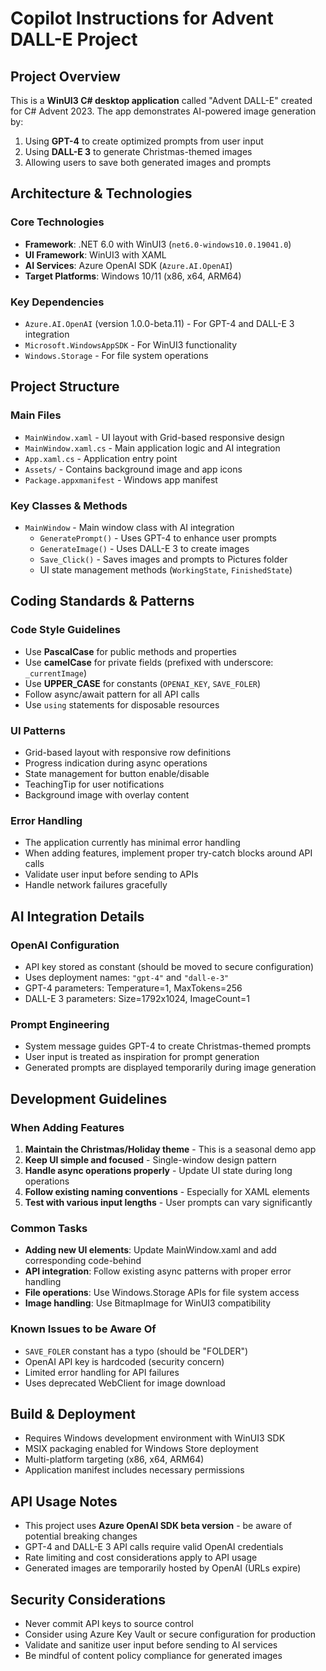 # Copilot Instructions for Advent DALL-E Project

## Project Overview
This is a **WinUI3 C# desktop application** called "Advent DALL-E" created for C# Advent 2023. The app demonstrates AI-powered image generation by:
1. Using **GPT-4** to create optimized prompts from user input
2. Using **DALL-E 3** to generate Christmas-themed images
3. Allowing users to save both generated images and prompts

## Architecture & Technologies

### Core Technologies
- **Framework**: .NET 6.0 with WinUI3 (`net6.0-windows10.0.19041.0`)
- **UI Framework**: WinUI3 with XAML
- **AI Services**: Azure OpenAI SDK (`Azure.AI.OpenAI`)
- **Target Platforms**: Windows 10/11 (x86, x64, ARM64)

### Key Dependencies
- `Azure.AI.OpenAI` (version 1.0.0-beta.11) - For GPT-4 and DALL-E 3 integration
- `Microsoft.WindowsAppSDK` - For WinUI3 functionality
- `Windows.Storage` - For file system operations

## Project Structure

### Main Files
- `MainWindow.xaml` - UI layout with Grid-based responsive design
- `MainWindow.xaml.cs` - Main application logic and AI integration
- `App.xaml.cs` - Application entry point
- `Assets/` - Contains background image and app icons
- `Package.appxmanifest` - Windows app manifest

### Key Classes & Methods
- `MainWindow` - Main window class with AI integration
  - `GeneratePrompt()` - Uses GPT-4 to enhance user prompts
  - `GenerateImage()` - Uses DALL-E 3 to create images
  - `Save_Click()` - Saves images and prompts to Pictures folder
  - UI state management methods (`WorkingState`, `FinishedState`)

## Coding Standards & Patterns

### Code Style Guidelines
- Use **PascalCase** for public methods and properties
- Use **camelCase** for private fields (prefixed with underscore: `_currentImage`)
- Use **UPPER_CASE** for constants (`OPENAI_KEY`, `SAVE_FOLER`)
- Follow async/await pattern for all API calls
- Use `using` statements for disposable resources

### UI Patterns
- Grid-based layout with responsive row definitions
- Progress indication during async operations
- State management for button enable/disable
- TeachingTip for user notifications
- Background image with overlay content

### Error Handling
- The application currently has minimal error handling
- When adding features, implement proper try-catch blocks around API calls
- Validate user input before sending to APIs
- Handle network failures gracefully

## AI Integration Details

### OpenAI Configuration
- API key stored as constant (should be moved to secure configuration)
- Uses deployment names: `"gpt-4"` and `"dall-e-3"`
- GPT-4 parameters: Temperature=1, MaxTokens=256
- DALL-E 3 parameters: Size=1792x1024, ImageCount=1

### Prompt Engineering
- System message guides GPT-4 to create Christmas-themed prompts
- User input is treated as inspiration for prompt generation
- Generated prompts are displayed temporarily during image generation

## Development Guidelines

### When Adding Features
1. **Maintain the Christmas/Holiday theme** - This is a seasonal demo app
2. **Keep UI simple and focused** - Single-window design pattern
3. **Handle async operations properly** - Update UI state during long operations
4. **Follow existing naming conventions** - Especially for XAML elements
5. **Test with various input lengths** - User prompts can vary significantly

### Common Tasks
- **Adding new UI elements**: Update MainWindow.xaml and add corresponding code-behind
- **API integration**: Follow existing async patterns with proper error handling
- **File operations**: Use Windows.Storage APIs for file system access
- **Image handling**: Use BitmapImage for WinUI3 compatibility

### Known Issues to be Aware Of
- `SAVE_FOLER` constant has a typo (should be "FOLDER")
- OpenAI API key is hardcoded (security concern)
- Limited error handling for API failures
- Uses deprecated WebClient for image download

## Build & Deployment
- Requires Windows development environment with WinUI3 SDK
- MSIX packaging enabled for Windows Store deployment
- Multi-platform targeting (x86, x64, ARM64)
- Application manifest includes necessary permissions

## API Usage Notes
- This project uses **Azure OpenAI SDK beta version** - be aware of potential breaking changes
- GPT-4 and DALL-E 3 API calls require valid OpenAI credentials
- Rate limiting and cost considerations apply to API usage
- Generated images are temporarily hosted by OpenAI (URLs expire)

## Security Considerations
- Never commit API keys to source control
- Consider using Azure Key Vault or secure configuration for production
- Validate and sanitize user input before sending to AI services
- Be mindful of content policy compliance for generated images